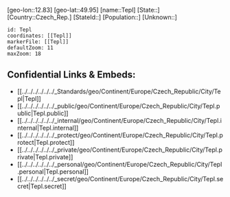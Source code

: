 ﻿---
location: [49.95,12.83]
mapzoom: [7,12] 
mapmarker: city 
type: City
tags:
- geo/City


SpocWebEntityId: 34813
isDeleted: false
confidential: public

---
[geo-lon::12.83]
[geo-lat::49.95]
[name::Tepl]
[State::]
[Country::Czech_Rep.]
[StateId::]
[Population::]
[Unknown::]


```leaflet
id: Tepl
coordinates: [[Tepl]]
markerFile: [[Tepl]]
defaultZoom: 11 
maxZoom: 18
```


## Confidential Links & Embeds: 
- [[../../../../../../_Standards/geo/Continent/Europe/Czech_Republic/City/Tepl|Tepl]] 
- [[../../../../../../_public/geo/Continent/Europe/Czech_Republic/City/Tepl.public|Tepl.public]] 
- [[../../../../../../_internal/geo/Continent/Europe/Czech_Republic/City/Tepl.internal|Tepl.internal]] 
- [[../../../../../../_protect/geo/Continent/Europe/Czech_Republic/City/Tepl.protect|Tepl.protect]] 
- [[../../../../../../_private/geo/Continent/Europe/Czech_Republic/City/Tepl.private|Tepl.private]] 
- [[../../../../../../_personal/geo/Continent/Europe/Czech_Republic/City/Tepl.personal|Tepl.personal]] 
- [[../../../../../../_secret/geo/Continent/Europe/Czech_Republic/City/Tepl.secret|Tepl.secret]] 
